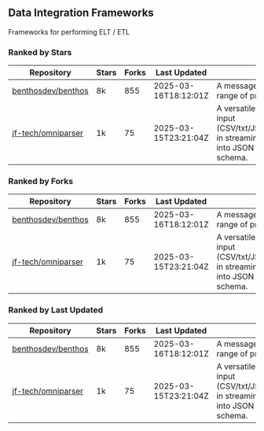 ## Data Integration Frameworks

Frameworks for performing ELT / ETL

### Ranked by Stars

| Repository | Stars | Forks | Last Updated | Description | 
|------------|-------|-------|--------------|-------------|
| [benthosdev/benthos](https://github.com/benthosdev/benthos) | 8k | 855 | 2025-03-16T18:12:01Z |  A message streaming bridge between a range of protocols. |
| [jf-tech/omniparser](https://github.com/jf-tech/omniparser) | 1k | 75 | 2025-03-15T23:21:04Z |  A versatile ETL library that parses text input (CSV/txt/JSON/XML/EDI/X12/EDIFACT/etc) in streaming fashion and transforms data into JSON output using data-driven schema. |

### Ranked by Forks

| Repository | Stars | Forks | Last Updated | Description | 
|------------|-------|-------|--------------|-------------|
| [benthosdev/benthos](https://github.com/benthosdev/benthos) | 8k | 855 | 2025-03-16T18:12:01Z |  A message streaming bridge between a range of protocols. |
| [jf-tech/omniparser](https://github.com/jf-tech/omniparser) | 1k | 75 | 2025-03-15T23:21:04Z |  A versatile ETL library that parses text input (CSV/txt/JSON/XML/EDI/X12/EDIFACT/etc) in streaming fashion and transforms data into JSON output using data-driven schema. |

### Ranked by Last Updated

| Repository | Stars | Forks | Last Updated | Description | 
|------------|-------|-------|--------------|-------------|
| [benthosdev/benthos](https://github.com/benthosdev/benthos) | 8k | 855 | 2025-03-16T18:12:01Z |  A message streaming bridge between a range of protocols. |
| [jf-tech/omniparser](https://github.com/jf-tech/omniparser) | 1k | 75 | 2025-03-15T23:21:04Z |  A versatile ETL library that parses text input (CSV/txt/JSON/XML/EDI/X12/EDIFACT/etc) in streaming fashion and transforms data into JSON output using data-driven schema. |

